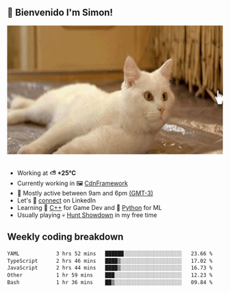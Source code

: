 <h2>👋 <b>Bienvenido I'm Simon!&nbsp;</b></h2>

<section>
  <img src="./static/banner.gif" height=300 width=1000>
</section>

<br>

<ul>
  <li>
		<!--START_SECTION:weather-->
		Working at <b>⛅️  +25°C</b>
		<!--END_SECTION:weather-->
  </li>
  <li>
    Currently working in 🖼️&nbsp;<a href=https://github.com/snapverse/cdn-framework target=_blank>CdnFramework</a>
  </li>
  <li>
    🚩 Mostly active between 9am and 6pm <a href=https://onlinealarmkur.com/world/es target=_blank>(GMT-3)</a>
  </li>
  <li>
    Let's 🔗&nbsp;<a href=https://www.linkedin.com/in/itsimmons target=_blank>connect</a> on LinkedIn
  </li>
  <li>
    Learning 👴&nbsp;<a href=https://images3.memedroid.com/images/UPLOADED755/65f2bce6734f6.webp target=_blank>C++</a> for Game Dev and 🐍&nbsp;<a href=https://qph.cf2.quoracdn.net/main-qimg-4472b6229cb75bf66ab531f3ebd4f975-lq target=_blank>Python</a> for ML
  </li>
  <li>
    Usually playing 💀&nbsp;<a href=https://www.huntshowdown.com target=_blank>Hunt Showdown</a> in my free time
  </li>
</ul>

<h2><b>Weekly coding breakdown </b></h2>

<!--START_SECTION:waka-->

```txt
YAML            3 hrs 52 mins   ██████░░░░░░░░░░░░░░░░░░░   23.66 %
TypeScript      2 hrs 46 mins   ████▒░░░░░░░░░░░░░░░░░░░░   17.02 %
JavaScript      2 hrs 44 mins   ████▒░░░░░░░░░░░░░░░░░░░░   16.73 %
Other           1 hr 59 mins    ███░░░░░░░░░░░░░░░░░░░░░░   12.23 %
Bash            1 hr 36 mins    ██▒░░░░░░░░░░░░░░░░░░░░░░   09.84 %
```

<!--END_SECTION:waka-->
